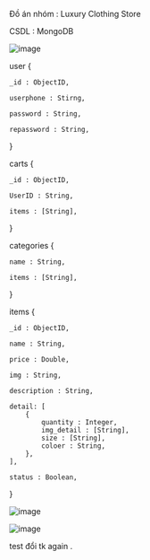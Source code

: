 Đồ án nhóm : Luxury Clothing Store

CSDL : MongoDB

![image](https://user-images.githubusercontent.com/69243133/133722781-ee0fa414-996a-4706-8c7e-69a1bd351589.png)


user {

	_id : ObjectID,
	
	userphone : Stirng,
	
	password : String,
	
	repassword : String,
}

carts {

	_id : ObjectID,

	UserID : String,

	items : [String],
}

categories {

	name : String,
	
	items : [String],
}

items {

	_id : ObjectID,
	
	name : String,
	
	price : Double,
	
	img : String,
	
	description : String,
	
	detail: [
		{
			quantity : Integer,
			img_detail : [String],
			size : [String],
			coloer : String,
		},
	],
	
	status : Boolean,
}


![image](https://user-images.githubusercontent.com/69243133/133722825-9a2e90c9-8849-47f4-bf8a-5b7a0cefe579.png)


![image](https://user-images.githubusercontent.com/69243133/133722942-b27de4e9-b657-4559-b5b5-555aaf22ab53.png)


test đổi tk again .